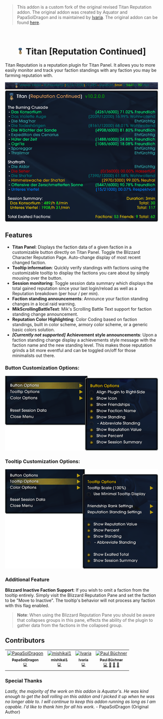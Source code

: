 > This addon is a custom fork of the original revised Titan Reputation addon. The original addon was created by 
> Aquator and PapaSolDragon and is maintained by [lvaria](https://github.com/Ivaria). The original addon can be 
> found [here](https://www.curseforge.com/wow/addons/titanrep).

<br>

<h1 align="center"><img src="assets/TitanReputation.png" width="22px;" alt="TitanReputation"/> Titan [Reputation Continued]</h1>

Titan Reputation is a reputation plugin for Titan Panel. It allows you to more easily monitor and track your faction
standings with any faction you may be farming reputation with. 

![TitanReputation_Screenshot_01](assets/TitanReputation_Screenshot_01.png)
![TitanReputation_Screenshot_02](assets/TitanReputation_Screenshot_02.png)


## Features

- **Titan Panel**: Displays the faction data of a given faction in a customizable button directly on Titan Panel. 
  Toggle the Blizzard Character Reputation Page. Auto-change display of most recent changed faction.
- **Tooltip information**: Quickly verify standings with factions using the customizable tooltip to display the 
  factions you care about by simply mousing over the button.
- **Session monitoring**: Toggle session data summary which displays the total gained reputation since your last 
  login/reload as well as a Reputation breakdown (per hour / per min).
- **Faction standing announcements**: Announce your faction standing changes in a local raid warning.
- **MikScrollingBattleText**: Mik's Scrolling Battle Text support for faction standing change announcement.
- **Reputation Color Highlighting**: Color Coding based on faction standings, built in color scheme, armory color
  scheme, or a generic basic colors solution.
- ***[Currently not supported]*** **Achievement style announcements**: Upon a faction standing change display a
  achievements style message with the faction name and the new standing level. This makes those reputation grinds
  a bit more eventful and can be toggled on/off for those minimalists out there.

### Button Customization Options:
 
![TitanReputation_Screenshot_03](assets/TitanReputation_Screenshot_03.png)

### Tooltip Customization Options:

![TitanReputation_Screenshot_04](assets/TitanReputation_Screenshot_04.png)

### Additional Feature

**Blizzard Inactive Faction Support**: If you wish to omit a faction from the tooltip entirely. Simply visit the 
Blizzard Reputation Pane and set the faction to be "Move to Inactive". The tooltip's behavior will not process any 
faction with this flag enabled.

> **Note**: When using the Blizzard Reputation Pane you should be aware that collapses groups in this pane, effects
> the ability of the plugin to gather data from the factions in the collapsed group.

## Contributors

<!-- ALL-CONTRIBUTORS-LIST:START - Do not remove or modify this section -->
<!-- prettier-ignore-start -->
<!-- markdownlint-disable -->
<table>
  <tbody>
    <tr>
      <td align="center"><a href="https://legacy.curseforge.com/members/papasoldragon"><img src="https://static-cdn.jtvnw.net/jtv_user_pictures/28507804-e81b-4628-ae75-56aba0d65a6c-profile_image-300x300.png" width="64px;" alt="PapaSolDragon"/><br /><sub><b>PapaSolDragon</b></sub></a><br /><a title="Code">💻</a></td>
      <td align="center"><a href="https://legacy.curseforge.com/members/mishikal1"><img src="https://static-cdn.jtvnw.net/user-default-pictures-uv/41780b5a-def8-11e9-94d9-784f43822e80-profile_image-300x300.png" width="64px;" alt="mishikal1"/><br /><sub><b>mishikal1</b></sub></a><br /><a title="Code">💻</a></td>
      <td align="center"><a href="https://github.com/Ivaria"><img src="https://avatars.githubusercontent.com/u/13824152?v=4?s=64" width="64px;" alt="Ivaria"/><br /><sub><b>Ivaria</b></sub></a><br /><a title="Code">💻</a>
      <td align="center"><a href="https://github.com/paulbuechner"><img src="https://avatars.githubusercontent.com/u/45827409?s=400&u=a62152a15513e36652b045b5879f39f124120254&v=4?s=64" width="64px;" alt="Paul Büchner"/><br /><sub><b>Paul Büchner</b></sub></a><br /><a href="https://github.com/paulbuechner/titan-reputation/commits?author=paulbuechner" title="Code">💻</a> <a href="#maintenance-paulbuechner" title="Maintenance">🚧</a> <a href="https://github.com/paulbuechner/titan-reputation/commits?author=paulbuechner" title="Documentation">📖</a> <a href="#ideas-paulbuechner" title="Ideas, Planning, & Feedback">🤔</a></td>
    </tr>
  </tbody>
</table>

### Special Thanks

*Lastly, the majority of the work on this addon is Aquator's. He was kind enough to get the ball rolling on this 
addon and I picked it up when he was no longer able to. I will continue to keep this addon running as long as I 
am capable. I'd like to thank him for all his work.* - PapaSolDragon (Original Author)
